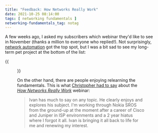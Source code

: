 ```yaml
---
title: "Feedback: How Networks Really Work"
date: 2021-10-25 08:14:00
tags: [ networking fundamentals ]
networking-fundamentals_tag: notag
---
```

A few weeks ago, I asked my subscribers which webinar they'd like to see in November (thanks a million to everyone who replied!). Not surprisingly, [network automation](https://www.ipspace.net/Network_Automation_Concepts) got the top spot, but I was a bit sad to see my long-term pet project at the bottom of the list:

{{<figure src="/2021/10/Webinar-November-2021.png">}}
<!--more-->
On the other hand, there are people enjoying relearning the fundamentals. This is what [Christopher had to say](https://www.ipspace.net/How_Networks_Really_Work#Happy_Campers) about the *[How Networks Really Work](https://www.ipspace.net/How_Networks_Really_Work)* webinar:

> Ivan has much to say on any topic. He clearly enjoys and explores his subject. I'm working through Nokia SROS from the ground-up at the moment after a career of Cisco and Juniper in ISP environments and a 2 year hiatus where I forgot it all. Ivan is bringing it all back to life for me and renewing my interest.

